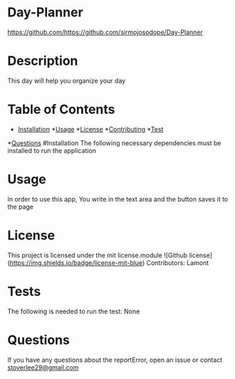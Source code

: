 
# Day-Planner
https://github.com/https://github.com/sirmojosodope/Day-Planner
# Description 
This day will help you organize your day

# Table of Contents
* [Installation](#installation)
*[Usage](#usage)
*[License](#lisense)
*[Contributing](#contributing)
*[Test](#tests)

*[Questions](#questions)
#Installation
The following necessary dependencies must be installed to run the application
# Usage
In order to use this app, You write in the text area and the button saves it to the page
# License 
This project is licensed under the mit license.module
![Github license] (https://img.shields.io/badge/license-mit-blue)
Contributors: Lamont 
# Tests 
The following is needed to run the test: None
# Questions 
If you have any questions about the reportError, open an issue or contact stoverlee29@gmail.com

